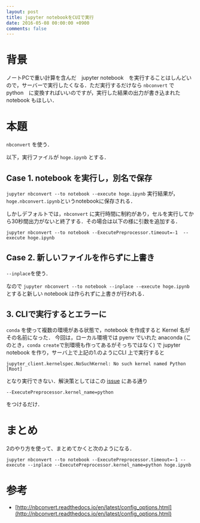```yaml
---
layout: post
title: jupyter notebookをCUIで実行
date: 2016-05-08 00:00:00 +0900
comments: false
---
```


# 背景

ノートPCで重い計算を含んだ　jupyter notebook　を実行することはしんどいので，サーバーで実行したくなる．ただ実行するだけなら `nbconvert` で　python　に変換すればいいのですが，実行した結果の出力が書き込まれた notebook もほしい．

# 本題

`nbconvert` を使う．

以下，実行ファイルが `hoge.ipynb` とする．

## Case 1. notebook を実行し，別名で保存

`jupyter nbconvert --to notebook --execute hoge.ipynb`
実行結果が，`hoge.nbconvert.ipynb`というnotebookに保存される．

しかしデフォルトでは，`nbconvert` に実行時間に制約があり，セルを実行してから30秒間出力がないと終了する．その場合は以下の様に引数を追加する．

`jupyter nbconvert --to notebook --ExecutePreprocessor.timeout=-1  --execute hoge.ipynb`

## Case 2. 新しいファイルを作らずに上書き

`--inplace`を使う．

なので `jupyter nbconvert --to notebook --inplace --execute hoge.ipynb`
とすると新しい notebook は作られずに上書きが行われる．

## 3. CLIで実行するとエラーに

`conda` を使って複数の環境がある状態で，notebook を作成すると Kernel 名がその名前になった．
今回は，ローカル環境では pyenv でいれた anaconda (このとき，`conda create`で別環境も作ってあるがそっちではなく) で jupyter notebook を作り，サーバ上で上記の1.のようにCLI 上で実行すると

`jupyter_client.kernelspec.NoSuchKernel: No such kernel named Python [Root]`

となり実行できない．解決策としてはこの [issue](https://github.com/ContinuumIO/anaconda-issues/issues/877#issuecomment-230520226) にある通り

`--ExecutePreprocessor.kernel_name=python`

をつけるだけ．

# まとめ
2のやり方を使って、まとめてかくと次のようになる．

`jupyter nbconvert --to notebook --ExecutePreprocessor.timeout=-1 --execute --inplace --ExecutePreprocessor.kernel_name=python hoge.ipynb`

# 参考

- [http://nbconvert.readthedocs.io/en/latest/config_options.html](http://nbconvert.readthedocs.io/en/latest/config_options.html)
